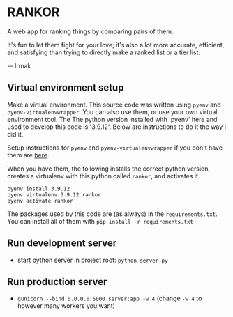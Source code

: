 # RANKOR
A web app for ranking things by comparing pairs of them.

It's fun to let them fight for your love; it's also a lot more accurate, efficient, and satisfying than trying to directly make a ranked list or a tier list.


-- Irmak

## Virtual environment setup

Make a virtual environment. This source code was written using `pyenv` and `pyenv-virtualenvwrapper`. You can also use them, or use your own virtual environment tool. The  The python version installed with 'pyenv' here and used to develop this code is '3.9.12'. Below are instructions to do it the way I did it.


Setup instructions for `pyenv` and `pyenv-virtualenvwrapper` if you don't have them are [here](https://gist.github.com/eliangcs/43a51f5c95dd9b848ddc). 


When you have them, the following installs the correct python version, creates a virtualenv with this python called `rankor`, and activates it.


```
pyenv install 3.9.12
pyenv virtualenv 3.9.12 rankor
pyenv activate rankor
```


The packages used by this code are (as always) in the `requirements.txt`. You can install all of them with `pip install -r requirements.txt`

## Run development server
- start python server in project root: `python server.py`

## Run production server
- `gunicorn --bind 0.0.0.0:5000 server:app -w 4` (change `-w 4` to however many workers you want)

